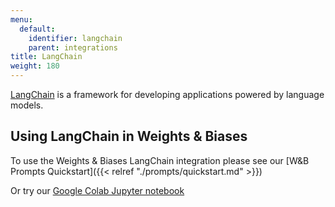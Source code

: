 ```yaml
---
menu:
  default:
    identifier: langchain
    parent: integrations
title: LangChain
weight: 180
---
```

[LangChain](https://python.langchain.com/) is a framework for developing applications powered by language models.

## Using LangChain in Weights & Biases

To use the Weights & Biases LangChain integration please see our [W&B Prompts Quickstart]({{< relref "./prompts/quickstart.md" >}})

Or try our [Google Colab Jupyter notebook](http://wandb.me/prompts-quickstart)